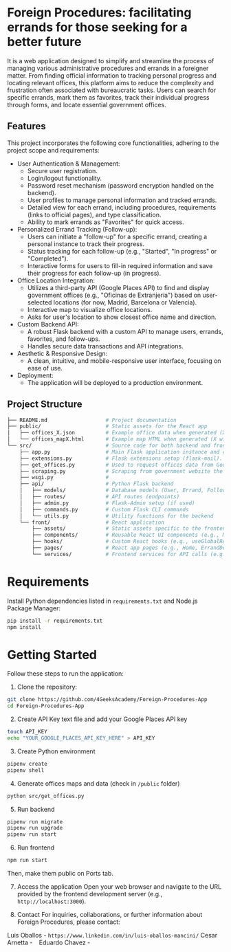 # Foreign Procedures: facilitating errands for those seeking for a better future

It is a web application designed to simplify and streamline the process of managing various administrative procedures and errands in a foreigner matter. From finding official information to tracking personal progress and locating relevant offices, this platform aims to reduce the complexity and frustration often associated with bureaucratic tasks. Users can search for specific errands, mark them as favorites, track their individual progress through forms, and locate essential government offices.

## Features

This project incorporates the following core functionalities, adhering to the project scope and requirements:

- User Authentication & Management:
  - Secure user registration.
  - Login/logout functionality.
  - Password reset mechanism (password encryption handled on the backend).
  - User profiles to manage personal information and tracked errands.
  - Detailed view for each errand, including procedures, requirements (links to official pages), and type classification.
  - Ability to mark errands as "Favorites" for quick access.
- Personalized Errand Tracking (Follow-up):
  - Users can initiate a "follow-up" for a specific errand, creating a personal instance to track their progress.
  - Status tracking for each follow-up (e.g., "Started", "In progress" or "Completed").
  - Interactive forms for users to fill-in required information and save their progress for each follow-up (in progress).
- Office Location Integration:
  - Utilizes a third-party API (Google Places API) to find and display government offices (e.g., "Oficinas de Extranjería") based on user-selected locations (for now, Madrid, Barcelona or Valencia).
  - Interactive map to visualize office locations.
  - Asks for user's location to show closest office name and direction.
- Custom Backend API:
  - A robust Flask backend with a custom API to manage users, errands, favorites, and follow-ups.
  - Handles secure data transactions and API integrations.
- Aesthetic & Responsive Design:
  - A clean, intuitive, and mobile-responsive user interface, focusing on ease of use.
- Deployment:
  - The application will be deployed to a production environment.

## Project Structure

```bash
├── README.md                   # Project documentation
├── public/                     # Static assets for the React app
│   ├── offices_X.json          # Example office data when generated (X will be the city)
│   └── offices_mapX.html       # Example map HTML when generated (X will be the city)
└── src/                        # Source code for both backend and frontend
    ├── app.py                  # Main Flask application instance and configuration.
    ├── extensions.py           # Flask extensions setup (flask-mail).
    ├── get_offices.py          # Used to request offices data from Google Places API
    ├── scraping.py             # Scraping from government website the errand details
    ├── wsgi.py                 #
    ├── api/                    # Python Flask backend
    │   ├── models/             # Database models (User, Errand, Follow_up, etc.)
    │   ├── routes/             # API routes (endpoints)
    │   ├── admin.py            # Flask-Admin setup (if used)
    │   ├── commands.py         # Custom Flask CLI commands
    │   └── utils.py            # Utility functions for the backend
    └── front/                  # React application
        ├── assets/             # Static assets specific to the frontend
        ├── components/         # Reusable React UI components (e.g., MapViewer, forms)
        ├── hooks/              # Custom React hooks (e.g., useGlobalReducer, useFavorites)
        ├── pages/              # React app pages (e.g., Home, ErrandDetail, MyFollowUps)
        └── services/           # Frontend services for API calls (e.g., favoritesServices)
```

# Requirements

Install Python dependencies listed in `requirements.txt` and Node.js Package Manager:

```bash
pip install -r requirements.txt
npm install
```

# Getting Started

Follow these steps to run the application:

1. Clone the repository:

```bash
git clone https://github.com/4GeeksAcademy/Foreign-Procedures-App
cd Foreign-Procedures-App
```

2. Create API Key text file and add your Google Places API key

```bash
touch API_KEY
echo "YOUR_GOOGLE_PLACES_API_KEY_HERE" > API_KEY
```

3. Create Python environment

```bash
pipenv create
pipenv shell
```

4. Generate offices maps and data (check in `/public` folder)

```bash
python src/get_offices.py
```

5. Run backend

```bash
pipenv run migrate
pipenv run upgrade
pipenv run start
```

6. Run frontend

```bash
npm run start
```

Then, make them public on Ports tab.

7. Access the application
   Open your web browser and navigate to the URL provided by the frontend development server (e.g., `http://localhost:3000`).

8. Contact
   For inquiries, collaborations, or further information about Foreign Procedures, please contact:

Luis Oballos - `https://www.linkedin.com/in/luis-oballos-mancini/`
Cesar Arnetta - ` `
Eduardo Chavez - ` `
